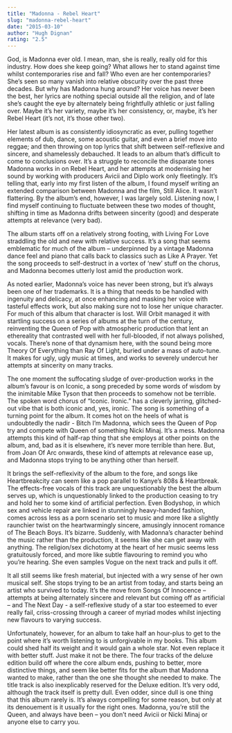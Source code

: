 ```yaml
---
title: "Madonna - Rebel Heart"
slug: "madonna-rebel-heart"
date: "2015-03-10"
author: "Hugh Dignan"
rating: "2.5"
---
```


God, is Madonna ever old. I mean, man, she is really, really old for this industry. How does she keep going? What allows her to stand against time whilst contemporaries rise and fall? Who even are her contemporaries? She’s seen so many vanish into relative obscurity over the past three decades. But why has Madonna hung around? Her voice has never been the best, her lyrics are nothing special outside all the religion, and of late she’s caught the eye by alternately being frightfully athletic or just falling over. Maybe it’s her variety, maybe it’s her consistency, or, maybe, it’s her Rebel Heart (it’s not, it’s those other two).

Her latest album is as consistently idiosyncratic as ever, pulling together elements of dub, dance, some acoustic guitar, and even a brief move into reggae; and then throwing on top lyrics that shift between self-reflexive and sincere, and shamelessly debauched. It leads to an album that’s difficult to come to conclusions over. It’s a struggle to reconcile the disparate tones Madonna works in on Rebel Heart, and her attempts at modernising her sound by working with producers Avicii and Diplo work only fleetingly. It’s telling that, early into my first listen of the album, I found myself writing an extended comparison between Madonna and the film, Still Alice. It wasn’t flattering. By the album’s end, however, I was largely sold. Listening now, I find myself continuing to fluctuate between these two modes of thought, shifting in time as Madonna drifts between sincerity (good) and desperate attempts at relevance (very bad).

The album starts off on a relatively strong footing, with Living For Love straddling the old and new with relative success. It’s a song that seems emblematic for much of the album – underpinned by a vintage Madonna dance feel and piano that calls back to classics such as Like A Prayer. Yet the song proceeds to self-destruct in a vortex of ‘new’ stuff on the chorus, and Madonna becomes utterly lost amid the production work.

As noted earlier, Madonna’s voice has never been strong, but it’s always been one of her trademarks. It is a thing that needs to be handled with ingenuity and delicacy, at once enhancing and masking her voice with tasteful effects work, but also making sure not to lose her unique character. For much of this album that character is lost. Will Orbit managed it with startling success on a series of albums at the turn of the century, reinventing the Queen of Pop with atmospheric production that lent an ethereality that contrasted well with her full-blooded, if not always polished, vocals. There’s none of that dynamism here, with the sound being more Theory Of Everything than Ray Of Light, buried under a mass of auto-tune. It makes for ugly, ugly music at times, and works to severely undercut her attempts at sincerity on many tracks.

The one moment the suffocating sludge of over-production works in the album’s favour is on Iconic, a song preceded by some words of wisdom by the inimitable Mike Tyson that then proceeds to somehow not be terrible. The spoken word chorus of “Iconic. Ironic.” has a cleverly jarring, glitched-out vibe that is both iconic and, yes, ironic. The song is something of a turning point for the album. It comes hot on the heels of what is undoubtedly the nadir - Bitch I’m Madonna, which sees the Queen of Pop try and compete with Queen of something Nicki Minaj. It’s a mess. Madonna attempts this kind of half-rap thing that she employs at other points on the album, and, bad as it is elsewhere, it’s never more terrible than here. But, from Joan Of Arc onwards, these kind of attempts at relevance ease up, and Madonna stops trying to be anything other than herself.

It brings the self-reflexivity of the album to the fore, and songs like Heartbreakcity can seem like a pop parallel to Kanye’s 808s & Heartbreak. The effects-free vocals of this track are unquestionably the best the album serves up, which is unquestionably linked to the production ceasing to try and hold her to some kind of artificial perfection. Even Bodyshop, in which sex and vehicle repair are linked in stunningly heavy-handed fashion, comes across less as a porn scenario set to music and more like a slightly raunchier twist on the heartwarmingly sincere, amusingly innocent romance of The Beach Boys. It’s bizarre. Suddenly, with Madonna’s character behind the music rather than the production, it seems like she can get away with anything. The religion/sex dichotomy at the heart of her music seems less gratuitously forced, and more like subtle flavouring to remind you who you’re hearing. She even samples Vogue on the next track and pulls it off.

It all still seems like fresh material, but injected with a wry sense of her own musical self. She stops trying to be an artist from today, and starts being an artist who survived to today. It’s the move from Songs Of Innocence – attempts at being alternately sincere and relevant but coming off as artificial – and The Next Day - a self-reflexive study of a star too esteemed to ever really fail, criss-crossing through a career of myriad modes whilst injecting new flavours to varying success.

Unfortunately, however, for an album to take half an hour-plus to get to the point where it’s worth listening to is unforgivable in my books. This album could shed half its weight and it would gain a whole star. Not even replace it with better stuff. Just make it not be there. The four tracks of the deluxe edition build off where the core album ends, pushing to better, more distinctive things, and seem like better fits for the album that Madonna wanted to make, rather than the one she thought she needed to make. The title track is also inexplicably reserved for the Deluxe edition. It’s very odd, although the track itself is pretty dull. Even odder, since dull is one thing that this album rarely is. It’s always compelling for some reason, but only at its denouement is it usually for the right ones. Madonna, you’re still the Queen, and always have been – you don’t need Avicii or Nicki Minaj or anyone else to carry you.
